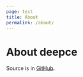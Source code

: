 ```yaml
---
page: test
title: About
permalink: /about/
---
```


# About deepce

Source is in [GitHub](https://github.com/stealthcopter/deepce/).
